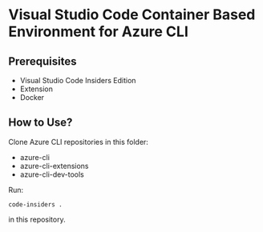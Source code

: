 # Visual Studio Code Container Based Environment for Azure CLI

## Prerequisites

- Visual Studio Code Insiders Edition
- Extension
- Docker

## How to Use?

Clone Azure CLI repositories in this folder:
- azure-cli
- azure-cli-extensions
- azure-cli-dev-tools

Run:

	code-insiders .

in this repository.